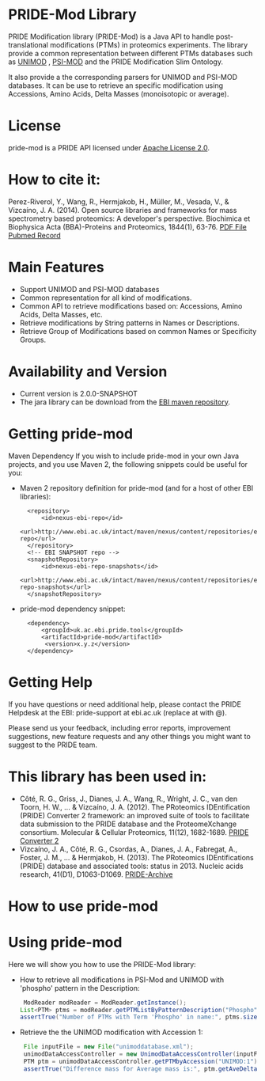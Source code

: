 # PRIDE-Mod Library

PRIDE Modification library (PRIDE-Mod) is a Java API to handle post-translational modifications (PTMs) in proteomics experiments. The library provide a common representation between different PTMs databases such as [UNIMOD](www.ebi.ac.uk/pride/archive/) , [PSI-MOD](http://www.psidev.info/MOD) and the PRIDE Modification Slim Ontology.

It also provide a the corresponding parsers for UNIMOD and PSI-MOD databases. It can be use to retrieve an specific modification using Accessions, Amino Acids, Delta Masses (monoisotopic or average). 

# License

pride-mod is a PRIDE API licensed under [Apache License 2.0](http://www.apache.org/licenses/LICENSE-2.0.txt).

# How to cite it:

Perez-Riverol, Y., Wang, R., Hermjakob, H., Müller, M., Vesada, V., & Vizcaíno, J. A. (2014). Open source libraries and frameworks for mass spectrometry based proteomics: A developer's perspective. Biochimica et Biophysica Acta (BBA)-Proteins and Proteomics, 1844(1), 63-76. [PDF File](http://www.ncbi.nlm.nih.gov/pmc/articles/PMC3898926/) [Pubmed Record](http://www.ncbi.nlm.nih.gov/pubmed/23467006)

# Main Features

* Support UNIMOD and PSI-MOD databases
* Common representation for all kind of modifications.
* Common API to retrieve modifications based on: Accessions, Amino Acids, Delta Masses, etc.
* Retrieve modifications by String patterns in Names or Descriptions.
* Retrieve Group of Modifications based on common Names or Specificity Groups.

# Availability and Version
* Current version is 2.0.0-SNAPSHOT
* The jara library can be download from the [EBI maven repository]( http://www.ebi.ac.uk/intact/maven/nexus/content/repositories/ebi-repo).

# Getting pride-mod

Maven Dependency
If you wish to include pride-mod in your own Java projects, and you use Maven 2, the following snippets could be useful for you:

- Maven 2 repository definition for pride-mod (and for a host of other EBI libraries):
        
        <repository>
            <id>nexus-ebi-repo</id>
            <url>http://www.ebi.ac.uk/intact/maven/nexus/content/repositories/ebi-repo</url>
        </repository>
        <!-- EBI SNAPSHOT repo -->
        <snapshotRepository>
            <id>nexus-ebi-repo-snapshots</id>
            <url>http://www.ebi.ac.uk/intact/maven/nexus/content/repositories/ebi-repo-snapshots</url>
        </snapshotRepository>

- pride-mod dependency snippet:

        <dependency>
            <groupId>uk.ac.ebi.pride.tools</groupId>
            <artifactId>pride-mod</artifactId>
             <version>x.y.z</version>
        </dependency>


# Getting Help

If you have questions or need additional help, please contact the PRIDE Helpdesk at the EBI: pride-support at ebi.ac.uk (replace at with @).

Please send us your feedback, including error reports, improvement suggestions, new feature requests and any other things you might want to suggest to the PRIDE team.

# This library has been used in:

* Côté, R. G., Griss, J., Dianes, J. A., Wang, R., Wright, J. C., van den Toorn, H. W., ... & Vizcaíno, J. A. (2012). The PRoteomics IDEntification (PRIDE) Converter 2 framework: an improved suite of tools to facilitate data submission to the PRIDE database and the ProteomeXchange consortium. Molecular & Cellular Proteomics, 11(12), 1682-1689. [PRIDE Converter 2](https://code.google.com/p/pride-converter-2/) 
* Vizcaíno, J. A., Côté, R. G., Csordas, A., Dianes, J. A., Fabregat, A., Foster, J. M., ... & Hermjakob, H. (2013). The PRoteomics IDEntifications (PRIDE) database and associated tools: status in 2013. Nucleic acids research, 41(D1), D1063-D1069. [PRIDE-Archive](http://www.ebi.ac.uk/pride/archive/)

How to use pride-mod
===============

# Using pride-mod
 
Here we will show you how to use the PRIDE-Mod library:
   
 * How to retrieve all modifications in PSI-Mod and UNIMOD with 'phospho' pattern in the Description:

   ```java
    ModReader modReader = ModReader.getInstance();
   List<PTM> ptms = modReader.getPTMListByPatternDescription("Phospho");
   assertTrue("Number of PTMs with Term 'Phospho' in name:", ptms.size() == 102);
   ```
 * Retrieve the the UNIMOD modification with Accession 1:
   
   ```java
    File inputFile = new File("unimoddatabase.xml");
    unimodDataAccessController = new UnimodDataAccessController(inputFile);
    PTM ptm = unimodDataAccessController.getPTMbyAccession("UNIMOD:1");
    assertTrue("Difference mass for Average mass is:", ptm.getAveDeltaMass() == 42.0367);
   ```
